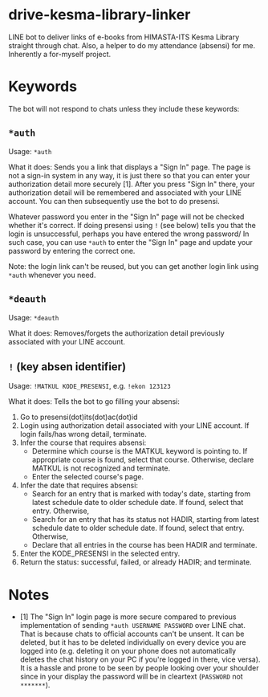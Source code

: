 # drive-kesma-library-linker

LINE bot to deliver links of e-books from HIMASTA-ITS Kesma Library straight through chat. Also, a helper to do my attendance (absensi) for me. Inherently a for-myself project.

# Keywords

The bot will not respond to chats unless they include these keywords:

## `*auth`

Usage: `*auth`

What it does: Sends you a link that displays a "Sign In" page. The page is not a sign-in system in any way, it is just there so that you can enter your authorization detail more securely [1]. After you press "Sign In" there, your authorization detail will be remembered and associated with your LINE account. You can then subsequently use the bot to do presensi.

Whatever password you enter in the "Sign In" page will not be checked whether it's correct. If doing presensi using `!` (see below) tells you that the login is unsuccessful, perhaps you have entered the wrong password/ In such case, you can use `*auth` to enter the "Sign In" page and update your password by entering the correct one.

Note: the login link can't be reused, but you can get another login link using `*auth` whenever you need.

## `*deauth`

Usage: `*deauth`

What it does: Removes/forgets the authorization detail previously associated with your LINE account.

## `!` (key absen identifier)

Usage: `!MATKUL KODE_PRESENSI`, e.g. `!ekon 123123`

What it does: Tells the bot to go filling your absensi:
1. Go to presensi(dot)its(dot)ac(dot)id
2. Login using authorization detail associated with your LINE account. If login fails/has wrong detail, terminate.
3. Infer the course that requires absensi:
    - Determine which course is the MATKUL keyword is pointing to. If appropriate course is found, select that course. Otherwise, declare MATKUL is not recognized and terminate.
    - Enter the selected course's page.
4. Infer the date that requires absensi:
    - Search for an entry that is marked with today's date, starting from latest schedule date to older schedule date. If found, select that entry. Otherwise,
    - Search for an entry that has its status not HADIR, starting from latest schedule date to older schedule date. If found, select that entry. Otherwise,
    - Declare that all entries in the course has been HADIR and terminate.
5. Enter the KODE_PRESENSI in the selected entry.
6. Return the status: successful, failed, or already HADIR; and terminate.

# Notes

 - [1] The "Sign In" login page is more secure compared to previous implementation of sending `*auth USERNAME PASSWORD` over LINE chat. That is because chats to official accounts can't be unsent. It can be deleted, but it has to be deleted individually on every device you are logged into (e.g. deleting it on your phone does not automatically deletes the chat history on your PC if you're logged in there, vice versa). It is a hassle and prone to be seen by people looking over your shoulder since in your display the password will be in cleartext (`PASSWORD` not `*******`).